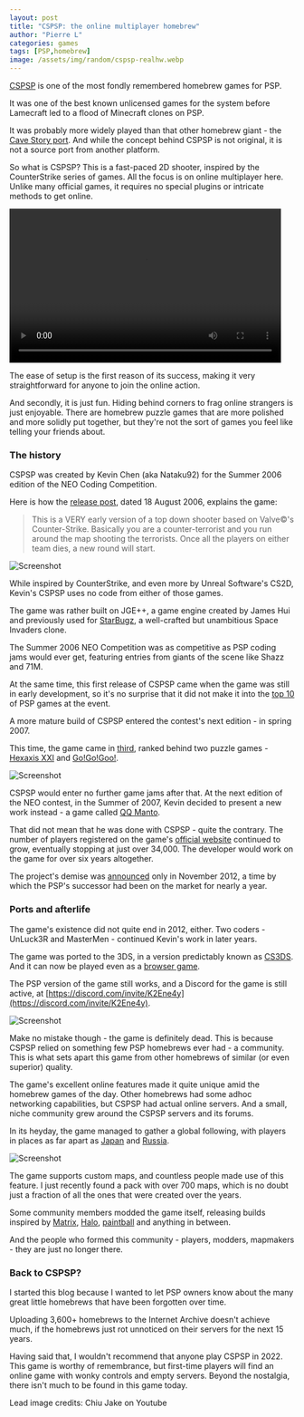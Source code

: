 ```yaml
---
layout: post
title: "CSPSP: the online multiplayer homebrew"
author: "Pierre L"
categories: games
tags: [PSP,homebrew]
image: /assets/img/random/cspsp-realhw.webp
---
```


[CSPSP](https://archive.org/details/cspsp-1.94.7z) is one of the most fondly remembered homebrew games for PSP.

It was one of the best known unlicensed games for the system before Lamecraft led to a flood of Minecraft clones on PSP. 

It was probably more widely played than that other homebrew giant - the [Cave Story port](https://psp-archive.github.io/games/cave-story-PSP.html). And while the concept behind CSPSP is not original, it is not a source port from another platform.

So what is CSPSP? This is a fast-paced 2D shooter, inspired by the CounterStrike series of games. All the focus is on online multiplayer here. Unlike many official games, it requires no special plugins or intricate methods to get online.

<video class="center" width="480" height="272" controls>
	<source type="video/mp4" src="https://github.com/PSP-Archive/PSP-Archive.github.io/raw/gh-pages/assets/video/Cspsp紹介動画「Psp用」.mp4">
</video>

The ease of setup is the first reason of its success, making it very straightforward for anyone to join the online action. 

And secondly, it is just fun. Hiding behind corners to frag online strangers is just enjoyable. There are homebrew puzzle games that are more polished and more solidly put together, but they're not the sort of games you feel like telling your friends about. 

### The history

CSPSP was created by Kevin Chen (aka Nataku92) for the Summer 2006 edition of the NEO Coding Competition.

Here is how the [release post](https://web.archive.org/web/20070920133025/https://www.neoflash.com/forum/index.php/topic,2956.0.html), dated 18 August 2006, explains the game:

<blockquote>
This is a VERY early version of a top down shooter based on Valve©'s Counter-Strike. Basically you are a counter-terrorist and you run around the map shooting the terrorists. Once all the players on either team dies, a new round will start.
</blockquote>

![Screenshot](https://github.com/PSP-Archive/PSP-Archive.github.io/raw/gh-pages/assets/img/snaps/cspsp05.webp)

While inspired by CounterStrike, and even more by Unreal Software's CS2D, Kevin's CSPSP uses no code from either of those games. 

The game was rather built on JGE++, a game engine created by James Hui and previously used for [StarBugz](https://archive.org/details/star-bugz-v-0.0.1.7z), a well-crafted but unambitious Space Invaders clone.

The Summer 2006 NEO Competition was as competitive as PSP coding jams would ever get, featuring entries from giants of the scene like Shazz and 71M.

At the same time, this first release of CSPSP came when the game was still in early development, so it's no surprise that it did not make it into the [top 10](https://www.neoflash.com/go/index.php/2007/06/27/neo-summer-coding-contest-2006-for-ndsgba-and-psp-announcement-and-result-44-projects/) of PSP games at the event.

A more mature build of CSPSP entered the contest's next edition - in spring 2007.

This time, the game came in [third](https://www.neoflash.com/go/index.php/2007/06/27/neo-spring-coding-contest-2007-for-ndsgba-and-psp-announcement-a-result-52-projects/), ranked behind two puzzle games - [Hexaxis XXI](https://archive.org/details/hexaxis-xxi.-7z) and [Go!Go!Goo!](https://archive.org/details/go-go-goo-cfv-07.7z).

![Screenshot](https://github.com/PSP-Archive/PSP-Archive.github.io/raw/gh-pages/assets/img/snaps/cspsp_121.webp)

CSPSP would enter no further game jams after that. At the next edition of the NEO contest, in the Summer of 2007, Kevin decided to present a new work instead - a game called [QQ Manto](https://archive.org/details/qqmanto.7z).

That did not mean that he was done with CSPSP - quite the contrary. The number of players registered on the game's [official website](https://cspsp.appspot.com/statistics.html) continued to grow, eventually stopping at just over 34,000. The developer would work on the game for over six years altogether. 

The project's demise was [announced](https://www.tapatalk.com/groups/cspsp/ending-development-t42.html) only in November 2012, a time by which the PSP's successor had been on the market for nearly a year.

### Ports and afterlife

The game's existence did not quite end in 2012, either. Two coders - UnLuck3R and MasterMen - continued Kevin's work in later years.

The game was ported to the 3DS, in a version predictably known as [CS3DS](https://github.com/machinamentum/CS3DS/releases). And it can now be played even as a [browser game](https://frankplus.github.io/).

The PSP version of the game still works, and a Discord for the game is still active, at [https://discord.com/invite/K2Ene4y](https://discord.com/invite/K2Ene4y). 

![Screenshot](https://github.com/PSP-Archive/PSP-Archive.github.io/raw/gh-pages/assets/img/snaps/cspsp194.webp)

Make no mistake though - the game is definitely dead. This is because CSPSP relied on something few PSP homebrews ever had - a community. This is what sets apart this game from other homebrews of similar (or even superior) quality. 

The game's excellent online features made it quite unique amid the homebrew games of the day. Other homebrews had some adhoc networking capabilities, but CSPSP had actual online servers. And a small, niche community grew around the CSPSP servers and its forums. 

In its heyday, the game managed to gather a global following, with players in places as far apart as [Japan](https://w.atwiki.jp/cspsp/) and [Russia](https://vk.com/cspspofficial).

![Screenshot](https://github.com/PSP-Archive/PSP-Archive.github.io/raw/gh-pages/assets/img/random/cspsp-map.webp)

The game supports custom maps, and countless people made use of this feature. I just recently found a pack with over 700 maps, which is no doubt just a fraction of all the ones that were created over the years.

Some community members modded the game itself, releasing builds inspired by [Matrix](https://archive.org/details/cs-psp.-7z), [Halo](https://archive.org/details/halo-ps-p-2-d.-7z), [paintball](https://archive.org/details/pbpsp-v-6.2b.-7z) and anything in between. 

And the people who formed this community - players, modders, mapmakers - they are just no longer there. 

### Back to CSPSP?

I started this blog because I wanted to let PSP owners know about the many great little homebrews that have been forgotten over time. 

Uploading 3,600+ homebrews to the Internet Archive doesn't achieve much, if the homebrews just rot unnoticed on their servers for the next 15 years. 

Having said that, I wouldn't recommend that anyone play CSPSP in 2022. This game is worthy of remembrance, but first-time players will find an online game with wonky controls and empty servers. Beyond the nostalgia, there isn't much to be found in this game today.

Lead image credits: Chiu Jake on Youtube
